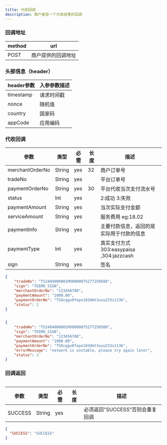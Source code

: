 ```yaml
---
title: 代收回调
description: 商户接受一个代收结果的回调
---
```


### 回调地址

| method | url                |
| ------ | ------------------ |
| POST   | 商户提供的回调地址 |

### 头部信息（header）

| header参数                  | 入参参数描述  |
|---------------------------|---------|
| timestamp                 | 请求时间戳   |
| nonce                     | 随机值     |
| country  | 国家码    |
| appCode  | 应用编码   |

### 代收回调

| 参数       | 类型   | 必需 | 长度  | 描述                          |
| ---------- | ------ | ---- |-----|-----------------------------|
| merchantOrderNo | String | yes  | 32  | 商户订单号                       |
| tradeNo    | String | yes  |     | 平台订单号                       |
| paymentOrderNo | String | yes  | 30  | 平台代收当次支付流水号                 |
| status     | Int | yes  |     | 2:成功 3:失败                   |
| paymentAmount     | String | yes   |     | 当次实际支付金额                    |
| serviceAmount   | String | yes   |     | 服务费用  eg:18.02              |
| paymentInfo     | String | yes   |     | 主要付款信息，返回的是实际用于付款的信息        |
| paymentType     | Int | yes   |     | 真实支付方式 303:easypaisa ,304:jazzcash |
| sign       | String | yes  |     | 签名                          |

```json title=成功回调示例
{
    "tradeNo": "TS2404000001MX0000075277250508",
    "sign": "TEEMO_SIGN",
    "merchantOrderNo": "123456780",
    "paymentAmount": "1000.00",
    "paymentOrderNo": "TSOcqgv0fepo103dmt3uuu233s1136",
    "status": 2
}
```

```json title=失败回调示例

{
    "tradeNo": "TS2404000001MX0000075277250508",
    "sign": "TEEMO_SIGN",
    "merchantOrderNo": "123456780",
    "paymentAmount": "1000.00",
    "paymentOrderNo": "TSOcqgv0fepo103dmt3uuu233s1136",
    "errorMessage": "network is unstable, please try again later",
    "status": 3
}

```

### 回调返回

<Table
thead={["字段", "类型", "必需", "描述"]}
tbody={[["SUCCESS", "String", "yes", '必须返回"SUCCESS"否则会重复回调']]}
/>

| 参数    | 类型   | 必需 | 长度 | 描述                            |
| ------- | ------ | ---- | ---- | ------------------------------- |
| SUCCESS | String | yes  |      | 必须返回"SUCCESS"否则会重复回调 |

```json title=回调示例
{
  "SUCCESS": "SUCCESS"
}
```
